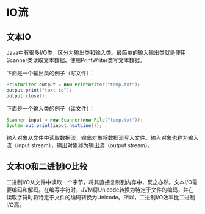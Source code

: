 # IO流

## 文本IO

Java中有很多I/O类，区分为输出类和输入类。最简单的输入输出类就是使用Scanner类读取文本数据、使用PrintWriter类写文本数据。

下面是一个输出类的例子（写文件）：

```java
PrintWriter output = new PrintWriter("temp.txt");
output.print("text io");
output.close();
```

下面是一个输入类的例子（读文件）：

```java
Scanner input = new Scanner(new File("temp.txt"));
System.out.print(input.nextLine());
```

输入对象从文件中读取数据流，输出对象将数据流写入文件。输入对象也称为输入流（input stream），输出对象称为输出流（output stream）。

## 文本IO和二进制IO比较

二进制I/O从文件中读取一个字节，将其直接复制到内存中，反之亦然。文本I/O需要编码和解码。在编写字符时，JVM将Unicode转换为特定于文件的编码，并在读取字符时将特定于文件的编码转换为Unicode。所以，二进制I/O效率比二进制I/O高。